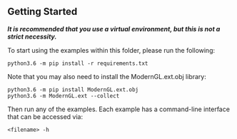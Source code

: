## Getting Started

***It is recommended that you use a virtual environment, but this is not
a strict necessity.***


To start using the examples within this folder, please run the following:

    python3.6 -m pip install -r requirements.txt


Note that you may also need to install the ModernGL.ext.obj library:

    python3.6 -m pip install ModernGL.ext.obj
    python3.6 -m ModernGL.ext --collect


Then run any of the examples.  Each example has a command-line interface
that can be accessed via:

    <filename> -h
